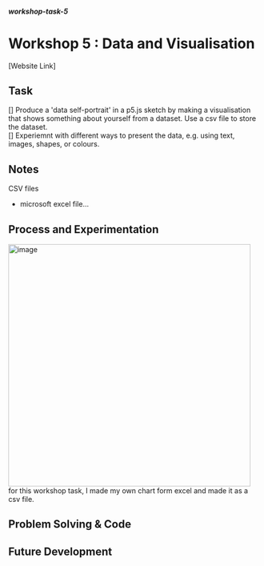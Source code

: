 ##### workshop-task-5

# Workshop 5 : Data and Visualisation

[Website Link] 

## Task
[] Produce a 'data self-portrait' in a p5.js sketch by making a visualisation that shows something about yourself from a dataset. Use a csv file to store the dataset.<Br>
[] Experiemnt with different ways to present the data, e.g. using text, images, shapes, or colours.

## Notes
CSV files
- microsoft excel file...

## Process and Experimentation
<img width="484" alt="image" src="https://github.com/user-attachments/assets/4cec0121-f56f-4aca-9f08-dbea0d3b9d3d" /><br>
for this workshop task, I made my own chart form excel and made it as a csv file. 


## Problem Solving & Code

## Future Development
